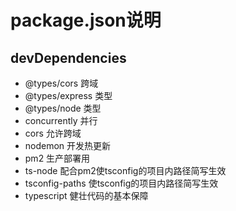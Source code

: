 # package.json说明

## devDependencies

- @types/cors 跨域
- @types/express 类型
- @types/node 类型
- concurrently 并行
- cors 允许跨域
- nodemon 开发热更新
- pm2 生产部署用
- ts-node 配合pm2使tsconfig的项目内路径简写生效
- tsconfig-paths 使tsconfig的项目内路径简写生效
- typescript 健壮代码的基本保障
